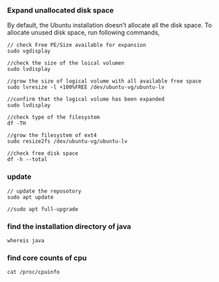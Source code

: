 ### Expand unallocated disk space
By default, the Ubuntu installation doesn't allocate all the disk space. To allocate unused disk space, run following 
commands,
```
// check Free PE/Size available for expansion
sudo vgdisplay

//check the size of the loical volumen
sudo lvdisplay

//grow the size of logical volume with all available free space
sudo lvresize -l +100%FREE /dev/ubuntu-vg/ubuntu-lv

//confirm that the logical volume has been expanded
sudo lvdisplay

//check type of the filesystem
df -TH

//grow the filesystem of ext4
sudo resize2fs /dev/ubuntu-vg/ubuntu-lv

//check free disk space
df -h --total
```

### update
```
// update the reposotory
sudo apt update

//sudo apt full-upgrade
```

### find the installation directory of java
```
whereis java
```

### find core counts of cpu
```
cat /proc/cpuinfo
```